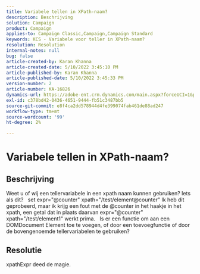 ```yaml
---
title: Variabele tellen in XPath-naam?
description: Beschrijving
solution: Campaign
product: Campaign
applies-to: Campaign Classic,Campaign,Campaign Standard
keywords: KCS - Variabele voor teller in XPath-naam?
resolution: Resolution
internal-notes: null
bug: false
article-created-by: Karan Khanna
article-created-date: 5/10/2022 3:45:10 PM
article-published-by: Karan Khanna
article-published-date: 5/10/2022 3:45:33 PM
version-number: 2
article-number: KA-16826
dynamics-url: https://adobe-ent.crm.dynamics.com/main.aspx?forceUCI=1&pagetype=entityrecord&etn=knowledgearticle&id=c2fb652b-78d0-ec11-a7b5-00224809c556
exl-id: c378bd42-0436-4651-9444-fb51c3487bb5
source-git-commit: e8f4ca2dd578944d4fe399074fab461de88ad247
workflow-type: tm+mt
source-wordcount: '99'
ht-degree: 2%

---
```


# Variabele tellen in XPath-naam?

## Beschrijving


Weet u of wij een tellervariabele in een xpath naam kunnen gebruiken? Iets als dit?
 
set expr=&quot;@counter&quot; xpath=&quot;/test/element@counter&quot; Ik heb dit geprobeerd, maar ik krijg een fout met de @counter in het haakje in het xpath, een getal dat in plaats daarvan expr=&quot;@counter&quot; xpath=&quot;/test/element1&quot; werkt prima.
 
Is er een functie om aan een DOMDocument Element toe te voegen, of door een toevoegfunctie of door de bovengenoemde tellervariabelen te gebruiken?


## Resolutie


xpathExpr deed de magie.
